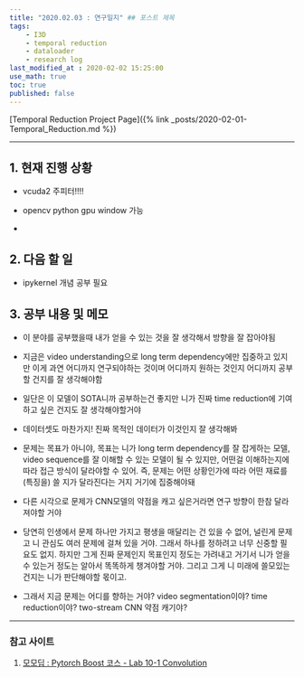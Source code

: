 ```yaml
---
title: "2020.02.03 : 연구일지" ## 포스트 제목
tags:
    - I3D
    - temporal reduction
    - dataloader
    - research log
last_modified_at : 2020-02-02 15:25:00
use_math: true
toc: true
published: false
---
```


[Temporal Reduction Project Page]({% link _posts/2020-02-01-Temporal_Reduction.md %})

<hr>

## 1. 현재 진행 상황

- vcuda2 주피터!!!!

- opencv python gpu window 가능
- 

## 2. 다음 할 일

- ipykernel 개념 공부 필요

## 3. 공부 내용 및 메모

- 이 분야를 공부했을때 내가 얻을 수 있는 것을 잘 생각해서 방향을 잘 잡아야됨

- 지금은 video understanding으로 long term dependency에만 집중하고 있지만 이게 과연 어디까지 연구되야하는 것이며 어디까지 원하는 것인지 어디까지 공부할 건지를 잘 생각해야함

- 일단은 이 모델이 SOTA니까 공부하는건 좋지만 니가 진짜 time reduction에 기여하고 싶은 건지도 잘 생각해야할거야

- 데이터셋도 마찬가지! 진짜 목적인 데이터가 이것인지 잘 생각해봐

- 문제는 목표가 아니야, 목표는 니가 long term dependency를 잘 잡게하는 모델, video sequence를 잘 이해할 수 있는 모델이 될 수 있지만, 어떤걸 이해하는지에 따라 접근 방식이 달라야할 수 있어. 즉, 문제는 어떤 상황인가에 따라 어떤 재료를(특징을) 쓸 지가 달라진다는 거지 거기에 집중해야돼

- 다른 시각으로 문제가 CNN모델의 약점을 캐고 싶은거라면 연구 방향이 한참 달라져야할 거야

- 당연히 인생에서 문제 하나만 가지고 평생을 매달리는 건 있을 수 없어, 널린게 문제고 니 관심도 여러 문제에 걸쳐 있을 거야. 그래서 하나를 정하려고 너무 신중할 필요도 없지. 하지만 그게 진짜 문제인지 목표인지 정도는 가려내고 거기서 니가 얻을 수 있는거 정도는 알아서 똑똑하게 챙겨야할 거야. 그리고 그게 니 미래에 쓸모있는 건지는 니가 판단해야할 몫이고.

- 그래서 지금 문제는 어디를 향하는 거야? video segmentation이야? time reduction이야? two-stream CNN 약점 캐기야?

<hr>

### 참고 사이트

1. [모모딥 : Pytorch Boost 코스 - Lab 10-1 Convolution](https://www.edwith.org/boostcourse-dl-pytorch/lecture/43764/)
